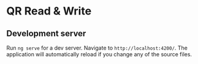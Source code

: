 # QR Read & Write


## Development server

Run `ng serve` for a dev server. Navigate to `http://localhost:4200/`. The application will automatically reload if you change any of the source files.
